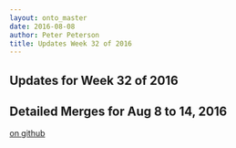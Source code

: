 ```yaml
---
layout: onto_master
date: 2016-08-08
author: Peter Peterson
title: Updates Week 32 of 2016
---
```

Updates for Week 32 of 2016
---------------------------

Detailed Merges for Aug 8 to 14, 2016
-------------------------------------
[on github](https://github.com/mantidproject/mantid/pulls?q=is%3Apr+merged%3A2016-08-09..2016-08-14)

